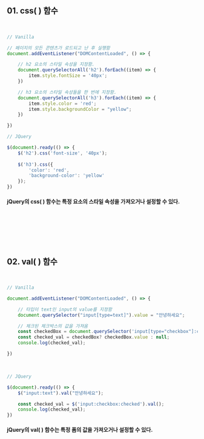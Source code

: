 ## 01. css( ) 함수

<br>   

```javascript
// Vanilla

// 페이지의 모든 콘텐츠가 로드되고 난 후 실행함
document.addEventListener("DOMContentLoaded", () => {

    // h2 요소의 스타일 속성을 지정함.
    document.querySelectorAll('h2').forEach((item) => {
        item.style.fontSize = '40px';
    })

    // h3 요소의 스타일 속성들을 한 번에 지정함.
    document.querySelectorAll('h3').forEach((item) => {
        item.style.color = 'red';
        item.style.backgroundColor = "yellow";
    })

})
```

```javascript
// JQuery

$(document).ready(() => {
    $('h2').css('font-size', '40px');
   
    $('h3').css({
        'color': 'red',
        'background-color': 'yellow'
    });
})
```

#### jQuery의 css( ) 함수는 특정 요소의 스타일 속성을 가져오거나 설정할 수 있다.

<br>   
<br>   
<br>
<br>   
<br>

## 02. val( ) 함수

<br>   

```javascript
// Vanilla

document.addEventListener("DOMContentLoaded", () => {

    // 타입이 text인 input의 value를 지정함
    document.querySelector("input[type=text]").value = "안녕하세요";

    // 체크된 체크박스의 값을 가져옴
    const checkedBox = document.querySelector('input[type="checkbox"]:checked');
    const checked_val = checkedBox? checkedBox.value : null;
    console.log(checked_val);

})
```

<br>   

```javascript
// JQuery

$(document).ready(() => {
    $("input:text").val("안녕하세요");

    const checked_val = $('input:checkbox:checked').val();
    console.log(checked_val);
})
```

#### jQuery의 val( ) 함수는 특정 폼의 값을 가져오거나 설정할 수 있다.

<br>   
<Br>   
<br>   
<Br>   
<br>   

## 
